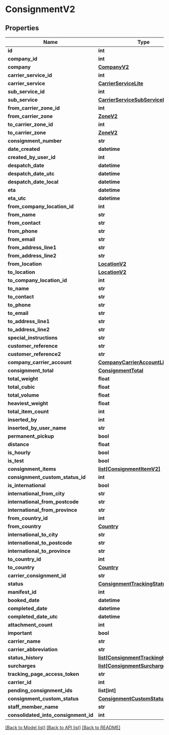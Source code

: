 # ConsignmentV2

## Properties
Name | Type | Description | Notes
------------ | ------------- | ------------- | -------------
**id** | **int** |  | [optional] 
**company_id** | **int** |  | [optional] 
**company** | [**CompanyV2**](CompanyV2.md) |  | [optional] 
**carrier_service_id** | **int** |  | [optional] 
**carrier_service** | [**CarrierServiceLite**](CarrierServiceLite.md) |  | [optional] 
**sub_service_id** | **int** |  | [optional] 
**sub_service** | [**CarrierServiceSubServiceLite**](CarrierServiceSubServiceLite.md) |  | [optional] 
**from_carrier_zone_id** | **int** |  | [optional] 
**from_carrier_zone** | [**ZoneV2**](ZoneV2.md) |  | [optional] 
**to_carrier_zone_id** | **int** |  | [optional] 
**to_carrier_zone** | [**ZoneV2**](ZoneV2.md) |  | [optional] 
**consignment_number** | **str** |  | [optional] 
**date_created** | **datetime** |  | [optional] 
**created_by_user_id** | **int** |  | [optional] 
**despatch_date** | **datetime** |  | [optional] 
**despatch_date_utc** | **datetime** |  | [optional] 
**despatch_date_local** | **datetime** |  | [optional] 
**eta** | **datetime** |  | [optional] 
**eta_utc** | **datetime** |  | [optional] 
**from_company_location_id** | **int** |  | [optional] 
**from_name** | **str** |  | [optional] 
**from_contact** | **str** |  | [optional] 
**from_phone** | **str** |  | [optional] 
**from_email** | **str** |  | [optional] 
**from_address_line1** | **str** |  | [optional] 
**from_address_line2** | **str** |  | [optional] 
**from_location** | [**LocationV2**](LocationV2.md) |  | [optional] 
**to_location** | [**LocationV2**](LocationV2.md) |  | [optional] 
**to_company_location_id** | **int** |  | [optional] 
**to_name** | **str** |  | [optional] 
**to_contact** | **str** |  | [optional] 
**to_phone** | **str** |  | [optional] 
**to_email** | **str** |  | [optional] 
**to_address_line1** | **str** |  | [optional] 
**to_address_line2** | **str** |  | [optional] 
**special_instructions** | **str** |  | [optional] 
**customer_reference** | **str** |  | [optional] 
**customer_reference2** | **str** |  | [optional] 
**company_carrier_account** | [**CompanyCarrierAccountLite**](CompanyCarrierAccountLite.md) |  | [optional] 
**consignment_total** | [**ConsignmentTotal**](ConsignmentTotal.md) |  | [optional] 
**total_weight** | **float** |  | [optional] 
**total_cubic** | **float** |  | [optional] 
**total_volume** | **float** |  | [optional] 
**heaviest_weight** | **float** |  | [optional] 
**total_item_count** | **int** |  | [optional] 
**inserted_by** | **int** |  | [optional] 
**inserted_by_user_name** | **str** |  | [optional] 
**permanent_pickup** | **bool** |  | [optional] 
**distance** | **float** |  | [optional] 
**is_hourly** | **bool** |  | [optional] 
**is_test** | **bool** |  | [optional] 
**consignment_items** | [**list[ConsignmentItemV2]**](ConsignmentItemV2.md) |  | [optional] 
**consignment_custom_status_id** | **int** |  | [optional] 
**is_international** | **bool** |  | [optional] 
**international_from_city** | **str** |  | [optional] 
**international_from_postcode** | **str** |  | [optional] 
**international_from_province** | **str** |  | [optional] 
**from_country_id** | **int** |  | [optional] 
**from_country** | [**Country**](Country.md) |  | [optional] 
**international_to_city** | **str** |  | [optional] 
**international_to_postcode** | **str** |  | [optional] 
**international_to_province** | **str** |  | [optional] 
**to_country_id** | **int** |  | [optional] 
**to_country** | [**Country**](Country.md) |  | [optional] 
**carrier_consignment_id** | **str** |  | [optional] 
**status** | [**ConsignmentTrackingStatusV2**](ConsignmentTrackingStatusV2.md) |  | [optional] 
**manifest_id** | **int** |  | [optional] 
**booked_date** | **datetime** |  | [optional] 
**completed_date** | **datetime** |  | [optional] 
**completed_date_utc** | **datetime** |  | [optional] 
**attachment_count** | **int** |  | [optional] 
**important** | **bool** |  | [optional] 
**carrier_name** | **str** |  | [optional] 
**carrier_abbreviation** | **str** |  | [optional] 
**status_history** | [**list[ConsignmentTrackingHistoryV2]**](ConsignmentTrackingHistoryV2.md) |  | [optional] 
**surcharges** | [**list[ConsignmentSurchargeV2]**](ConsignmentSurchargeV2.md) |  | [optional] 
**tracking_page_access_token** | **str** |  | [optional] 
**carrier_id** | **int** |  | [optional] 
**pending_consignment_ids** | **list[int]** |  | [optional] 
**consignment_custom_status** | [**ConsignmentCustomStatus**](ConsignmentCustomStatus.md) |  | [optional] 
**staff_member_name** | **str** |  | [optional] 
**consolidated_into_consignment_id** | **int** |  | [optional] 

[[Back to Model list]](../README.md#documentation-for-models) [[Back to API list]](../README.md#documentation-for-api-endpoints) [[Back to README]](../README.md)

